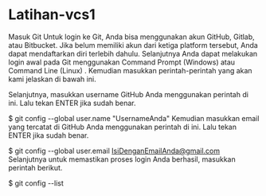 # Latihan-vcs1
Masuk Git
Untuk login ke Git, Anda bisa menggunakan akun GitHub, Gitlab, atau Bitbucket. Jika belum memiliki akun dari ketiga platform tersebut, Anda dapat mendaftarkan diri terlebih dahulu. Selanjutnya Anda dapat melakukan login awal pada Git menggunakan Command Prompt   (Windows) atau Command Line (Linux) . Kemudian masukkan perintah-perintah yang akan kami jelaskan di bawah ini.

Selanjutnya, masukkan username GitHub Anda menggunakan perintah di ini. Lalu tekan ENTER jika sudah benar.

$ git config --global user.name "UsernameAnda"
Kemudian masukkan email yang tercatat di GitHub Anda menggunakan perintah di ini. Lalu tekan ENTER jika sudah benar.

$ git config --global user.email IsiDenganEmailAnda@gmail.com
Selanjutnya untuk memastikan proses login Anda berhasil, masukkan perintah berikut.

$ git config --list
